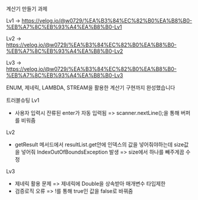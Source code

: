 계산기 만들기 과제

Lv1 
-> https://velog.io/@w0729/%EA%B3%84%EC%82%B0%EA%B8%B0-%EB%A7%8C%EB%93%A4%EA%B8%B0-Lv1

Lv2
-> https://velog.io/@w0729/%EA%B3%84%EC%82%B0%EA%B8%B0-%EB%A7%8C%EB%93%A4%EA%B8%B0-Lv2

Lv3
-> https://velog.io/@w0729/%EA%B3%84%EC%82%B0%EA%B8%B0-%EB%A7%8C%EB%93%A4%EA%B8%B0-Lv3

ENUM, 제네릭, LAMBDA, STREAM을 활용한 계산기 구현까지 완성했습니다

트러블슈팅
Lv1
- 사용자 입력시 잔류된 enter가 자동 입력됨
=>  scanner.nextLine();을 통해 버퍼를 비워줌

Lv2
- getResult 메서드에서 resultList.get안에 인덱스의 값을 넣어줘야하는데 size값을 넣어줘 IndexOutOfBoundsException 발생
=> size에서 하나를 빼주게끔 수정

Lv3
- 제네릭 활용 문제
=> 제네릭에 Double을 상속받아 매개변수 타입제한
- 검증로직 오류
=> !를 통해 true인 값을 false로 바꿔줌

